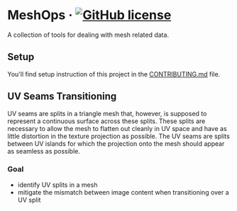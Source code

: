 # MeshOps &middot; [![GitHub license](https://img.shields.io/badge/license-MIT-blue.svg)](https://github.com/readyplayerme/meshops/blob/main/LICENSE.txt)

A collection of tools for dealing with mesh related data.

## Setup

You'll find setup instruction of this project in the [CONTRIBUTING.md](https://github.com/readyplayerme/meshops/blob/main/CONTRIBUTING.md) file.

## UV Seams Transitioning

UV seams are splits in a triangle mesh that, however, is supposed to represent a continuous surface across these splits.
These splits are necessary to allow the mesh to flatten out cleanly in UV space and have as little distortion in the texture projection as possible.
The UV seams are splits between UV islands for which the projection onto the mesh should appear as seamless as possible.

### Goal

- identify UV splits in a mesh
- mitigate the mismatch between image content when transitioning over a UV split
